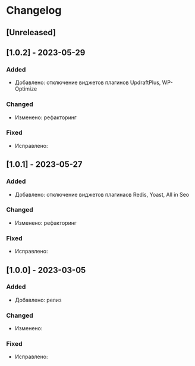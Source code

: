 # Changelog

## [Unreleased]

## [1.0.2] - 2023-05-29

### Added
- Добавлено: отключение виджетов плагинов UpdraftPlus, WP-Optimize

### Changed
- Изменено: рефакторинг

### Fixed
- Исправлено:

## [1.0.1] - 2023-05-27

### Added
- Добавлено: отключение виджетов плагинаов Redis, Yoast, All in Seo

### Changed
- Изменено: рефакторинг

### Fixed
- Исправлено:

## [1.0.0] - 2023-03-05

### Added
- Добавлено: релиз

### Changed
- Изменено:

### Fixed
- Исправлено:




